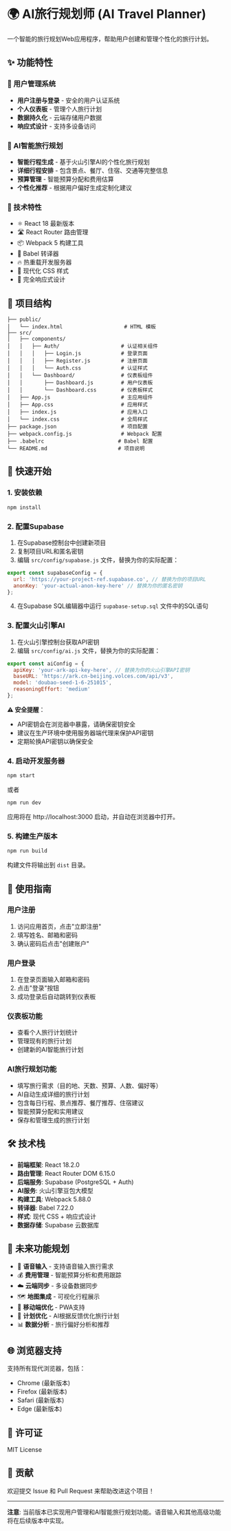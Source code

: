 # 🌍 AI旅行规划师 (AI Travel Planner)

一个智能的旅行规划Web应用程序，帮助用户创建和管理个性化的旅行计划。

## ✨ 功能特性

### 🔐 用户管理系统
- **用户注册与登录** - 安全的用户认证系统
- **个人仪表板** - 管理个人旅行计划
- **数据持久化** - 云端存储用户数据
- **响应式设计** - 支持多设备访问

### 🤖 AI智能旅行规划
- **智能行程生成** - 基于火山引擎AI的个性化旅行规划
- **详细行程安排** - 包含景点、餐厅、住宿、交通等完整信息
- **预算管理** - 智能预算分配和费用估算
- **个性化推荐** - 根据用户偏好生成定制化建议

### 🚀 技术特性
- ⚛️ React 18 最新版本
- 🛣️ React Router 路由管理
- 📦 Webpack 5 构建工具
- 🔄 Babel 转译器
- 🔥 热重载开发服务器
- 🎨 现代化 CSS 样式
- 📱 完全响应式设计

## 📁 项目结构

```
├── public/
│   └── index.html                    # HTML 模板
├── src/
│   ├── components/
│   │   ├── Auth/                    # 认证相关组件
│   │   │   ├── Login.js             # 登录页面
│   │   │   ├── Register.js          # 注册页面
│   │   │   └── Auth.css             # 认证样式
│   │   └── Dashboard/               # 仪表板组件
│   │       ├── Dashboard.js         # 用户仪表板
│   │       └── Dashboard.css        # 仪表板样式
│   ├── App.js                       # 主应用组件
│   ├── App.css                      # 应用样式
│   ├── index.js                     # 应用入口
│   └── index.css                    # 全局样式
├── package.json                     # 项目配置
├── webpack.config.js                # Webpack 配置
├── .babelrc                        # Babel 配置
└── README.md                       # 项目说明
```

## 🚀 快速开始

### 1. 安装依赖

```bash
npm install
```

### 2. 配置Supabase

1. 在Supabase控制台中创建新项目
2. 复制项目URL和匿名密钥
3. 编辑 `src/config/supabase.js` 文件，替换为你的实际配置：

```javascript
export const supabaseConfig = {
  url: 'https://your-project-ref.supabase.co', // 替换为你的项目URL
  anonKey: 'your-actual-anon-key-here' // 替换为你的匿名密钥
};
```

4. 在Supabase SQL编辑器中运行 `supabase-setup.sql` 文件中的SQL语句

### 3. 配置火山引擎AI

1. 在火山引擎控制台获取API密钥
2. 编辑 `src/config/ai.js` 文件，替换为你的实际配置：

```javascript
export const aiConfig = {
  apiKey: 'your-ark-api-key-here', // 替换为你的火山引擎API密钥
  baseURL: 'https://ark.cn-beijing.volces.com/api/v3',
  model: 'doubao-seed-1-6-251015',
  reasoningEffort: 'medium'
};
```

**⚠️ 安全提醒**：
- API密钥会在浏览器中暴露，请确保密钥安全
- 建议在生产环境中使用服务器端代理来保护API密钥
- 定期轮换API密钥以确保安全

### 4. 启动开发服务器

```bash
npm start
```

或者

```bash
npm run dev
```

应用将在 http://localhost:3000 启动，并自动在浏览器中打开。

### 5. 构建生产版本

```bash
npm run build
```

构建文件将输出到 `dist` 目录。

## 🎯 使用指南

### 用户注册
1. 访问应用首页，点击"立即注册"
2. 填写姓名、邮箱和密码
3. 确认密码后点击"创建账户"

### 用户登录
1. 在登录页面输入邮箱和密码
2. 点击"登录"按钮
3. 成功登录后自动跳转到仪表板

### 仪表板功能
- 查看个人旅行计划统计
- 管理现有的旅行计划
- 创建新的AI智能旅行计划

### AI旅行规划功能
- 填写旅行需求（目的地、天数、预算、人数、偏好等）
- AI自动生成详细的旅行计划
- 包含每日行程、景点推荐、餐厅推荐、住宿建议
- 智能预算分配和实用建议
- 保存和管理生成的旅行计划

## 🛠️ 技术栈

- **前端框架**: React 18.2.0
- **路由管理**: React Router DOM 6.15.0
- **后端服务**: Supabase (PostgreSQL + Auth)
- **AI服务**: 火山引擎豆包大模型
- **构建工具**: Webpack 5.88.0
- **转译器**: Babel 7.22.0
- **样式**: 现代 CSS + 响应式设计
- **数据存储**: Supabase 云数据库

## 🔮 未来功能规划

- 🎤 **语音输入** - 支持语音输入旅行需求
- 💰 **费用管理** - 智能预算分析和费用跟踪
- ☁️ **云端同步** - 多设备数据同步
- 🗺️ **地图集成** - 可视化行程展示
- 📱 **移动端优化** - PWA支持
- 🔄 **计划优化** - AI根据反馈优化旅行计划
- 📊 **数据分析** - 旅行偏好分析和推荐

## 🌐 浏览器支持

支持所有现代浏览器，包括：
- Chrome (最新版本)
- Firefox (最新版本)
- Safari (最新版本)
- Edge (最新版本)

## 📄 许可证

MIT License

## 🤝 贡献

欢迎提交 Issue 和 Pull Request 来帮助改进这个项目！

---

**注意**: 当前版本已实现用户管理和AI智能旅行规划功能。语音输入和其他高级功能将在后续版本中实现。

